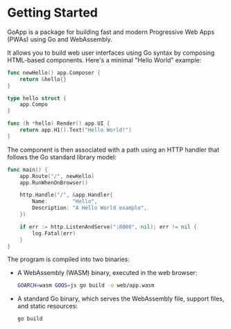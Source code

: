 # Getting Started

GoApp is a package for building fast and modern Progressive Web Apps (PWAs) using Go and WebAssembly.

It allows you to build web user interfaces using Go syntax by composing HTML-based components. Here's a minimal "Hello World" example:

```go
func newHello() app.Composer {
    return &hello{}
}

type hello struct {
    app.Compo
}

func (h *hello) Render() app.UI {
    return app.H1().Text("Hello World!")
}
```

The component is then associated with a path using an HTTP handler that follows the Go standard library model:

```go
func main() {
    app.Route("/", newHello)
    app.RunWhenOnBrowser()

    http.Handle("/", &app.Handler{
        Name:        "Hello",
        Description: "A Hello World example",
    })

    if err := http.ListenAndServe(":8000", nil); err != nil {
        log.Fatal(err)
    }
}
```

The program is compiled into two binaries:

- A WebAssembly (WASM) binary, executed in the web browser:

  ```sh
  GOARCH=wasm GOOS=js go build -o web/app.wasm
  ```

- A standard Go binary, which serves the WebAssembly file, support files, and static resources:
  ```sh
  go build
  ```
